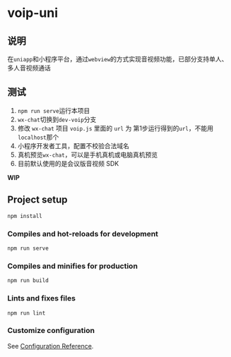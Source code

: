 # voip-uni

## 说明
在`uniapp`和小程序平台，通过`webview`的方式实现音视频功能，已部分支持单人、多人音视频通话

## 测试
1. `npm run serve`运行本项目
2. `wx-chat`切换到`dev-voip`分支
3. 修改 `wx-chat` 项目 `voip.js` 里面的 `url` 为 第1步运行得到的`url`，不能用`localhost`那个
4. 小程序开发者工具，配置不校验合法域名
5. 真机预览`wx-chat`，可以是手机真机或电脑真机预览
6. 目前默认使用的是会议版音视频 SDK

**WIP**

## Project setup
```
npm install
```

### Compiles and hot-reloads for development
```
npm run serve
```

### Compiles and minifies for production
```
npm run build
```

### Lints and fixes files
```
npm run lint
```

### Customize configuration
See [Configuration Reference](https://cli.vuejs.org/config/).
